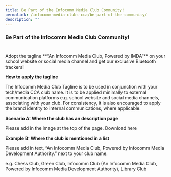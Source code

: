 ```yaml
---
title: Be Part of the Infocomm Media Club Community!
permalink: /infocomm-media-clubs-cca/be-part-of-the-community/
description: ""
---
```

### Be Part of the Infocomm Media Club Community!
###
<br>
Adopt the tagline **“An Infocomm Media Club, Powered by IMDA”** on your school website or social media channel and get our exclusive Bluetooth trackers! 


**How to apply the tagline**

The Infocomm Media Club Tagline is to be used in conjunction with your tech/media CCA club name. It is to be applied minimally to external communication platforms e.g. school website and social media channels, associating with your club. For consistency, it is also encouraged to apply the brand identity to internal communications, where applicable.

**Scenario A: Where the club has an description page**

Please add in the image at the top of the page. Download here

**Example B: Where the club is mentioned in a list**

Please add in text, “An Infocomm Media Club, Powered by Infocomm Media Development Authority.” next to your club name.  
  
e.g. Chess Club, Green Club, Infocomm Club (An Infocomm Media Club, Powered by Infocomm Media Development Authority), Library Club